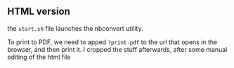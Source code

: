 ## HTML version
the `start.sh` file launches the nbconvert utility.

To print to PDF, we need to apped `?print-pdf` to the url that opens in the browser, and then print it.
I cropped the stuff afterwards, after some manual editing of the html file
